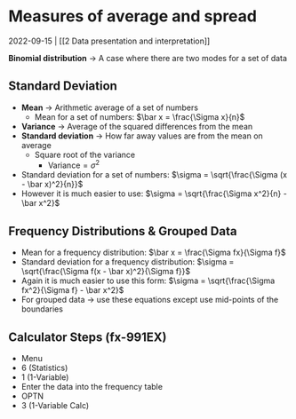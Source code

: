 # Measures of average and spread
2022-09-15 | [[2 Data presentation and interpretation]]

**Binomial distribution** -> A case where there are two modes for a set of data

## Standard Deviation
- **Mean** -> Arithmetic average of a set of numbers
	- Mean for a set of numbers:
	  $\bar x = \frac{\Sigma x}{n}$
- **Variance** -> Average of the squared differences from the mean
- **Standard deviation** -> How far away values are from the mean on average
	- Square root of the variance
		- $\text {Variance} = \sigma ^2$
- Standard deviation for a set of numbers:
  $\sigma = \sqrt{\frac{\Sigma (x - \bar x)^2}{n}}$
- However it is much easier to use:
  $\sigma = \sqrt{\frac{\Sigma x^2}{n} - \bar x^2}$

## Frequency Distributions & Grouped Data
- Mean for a frequency distribution:
  $\bar x = \frac{\Sigma fx}{\Sigma f}$
- Standard deviation for a frequency distribution:
  $\sigma = \sqrt{\frac{\Sigma f(x - \bar x)^2}{\Sigma f}}$
- Again it is much easier to use this form:
  $\sigma = \sqrt{\frac{\Sigma fx^2}{\Sigma f} - \bar x^2}$
- For grouped data -> use these equations except use mid-points of the boundaries

## Calculator Steps (fx-991EX)
- Menu
- 6 (Statistics)
- 1 (1-Variable)
- Enter the data into the frequency table
- OPTN
- 3 (1-Variable Calc)